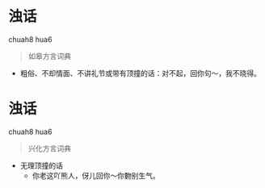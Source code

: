 # 浊话
chuah8 hua6
> 如皋方言词典
- 粗俗、不却情面、不讲礼节或带有顶撞的话：对不起，回你句～，我不晓得。

# 浊话
chuah8 hua6
> 兴化方言词典
- 无理顶撞的话
  - 你老这吖熊人，伢儿回你～你覅别生气。

